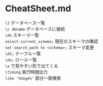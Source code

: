 # CheatSheet.md
`\l` データベース一覧  
`\c dbname` データベースに接続  
`\dn` スキーマ一覧  
`select current_schema;` 現在のスキーマの確認  
`set search_path to <schema>;` スキーマ変更  
`\dt;` テーブル一覧  
`\du;` ロール一覧  
`\x` で見やすい形で出てくる  
`\timing` 実行時間出力  
`like '%hoge%'` 部分一致検索
